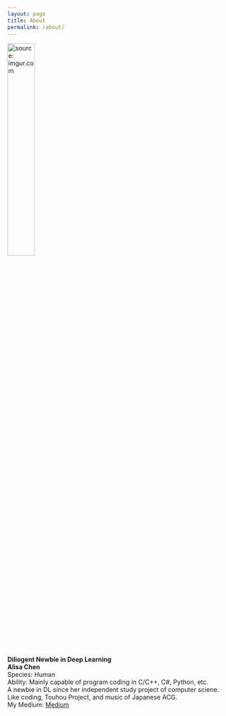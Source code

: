 ```yaml
---
layout: page
title: About
permalink: /about/
---
```

<a href="https://i.imgur.com/y1oVZPe.png"><img src="https://i.imgur.com/y1oVZPe.png" title="source: imgur.com" width="35%" height="35%" /></a>

**Diliogent Newbie in Deep Learning**  
**Alisa Chen**  
Species: Human  
Ability: Mainly capable of program coding 
in 
C/C++, C#, Python, etc.  
A newbie in DL since her independent study 
project of computer sciene.  
Like coding, Touhou Project, and music of 
Japanese ACG.  
My Medium: [Medium](https://alisachen1114.medium.com)